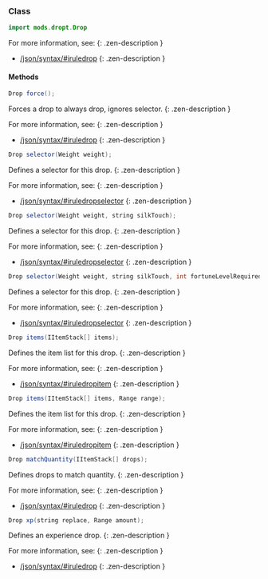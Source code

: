 
### Class

```java
import mods.dropt.Drop
```

For more information, see:
{: .zen-description }

  * [/json/syntax/#iruledrop](/json/syntax/#iruledrop)
{: .zen-description }



#### Methods

```java
Drop force();
```

Forces a drop to always drop, ignores selector.
{: .zen-description }

For more information, see:
{: .zen-description }

  * [/json/syntax/#iruledrop](/json/syntax/#iruledrop)
{: .zen-description }


```java
Drop selector(Weight weight);
```

Defines a selector for this drop.
{: .zen-description }

For more information, see:
{: .zen-description }

  * [/json/syntax/#iruledropselector](/json/syntax/#iruledropselector)
{: .zen-description }


```java
Drop selector(Weight weight, string silkTouch);
```

Defines a selector for this drop.
{: .zen-description }

For more information, see:
{: .zen-description }

  * [/json/syntax/#iruledropselector](/json/syntax/#iruledropselector)
{: .zen-description }


```java
Drop selector(Weight weight, string silkTouch, int fortuneLevelRequired);
```

Defines a selector for this drop.
{: .zen-description }

For more information, see:
{: .zen-description }

  * [/json/syntax/#iruledropselector](/json/syntax/#iruledropselector)
{: .zen-description }


```java
Drop items(IItemStack[] items);
```

Defines the item list for this drop.
{: .zen-description }

For more information, see:
{: .zen-description }

  * [/json/syntax/#iruledropitem](/json/syntax/#iruledropitem)
{: .zen-description }


```java
Drop items(IItemStack[] items, Range range);
```

Defines the item list for this drop.
{: .zen-description }

For more information, see:
{: .zen-description }

  * [/json/syntax/#iruledropitem](/json/syntax/#iruledropitem)
{: .zen-description }


```java
Drop matchQuantity(IItemStack[] drops);
```

Defines drops to match quantity.
{: .zen-description }

For more information, see:
{: .zen-description }

  * [/json/syntax/#iruledrop](/json/syntax/#iruledrop)
{: .zen-description }


```java
Drop xp(string replace, Range amount);
```

Defines an experience drop.
{: .zen-description }

For more information, see:
{: .zen-description }

  * [/json/syntax/#iruledrop](/json/syntax/#iruledrop)
{: .zen-description }

